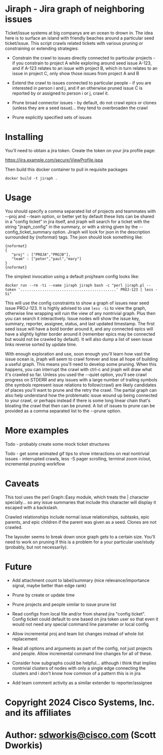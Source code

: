# Jiraph - Jira graph of neighboring issues

Ticket/issue systems at big companys are an ocean to drown in.  The
idea here is to surface an island with friendly beaches around a
particular seed ticket/issue.  This script crawls related tickets with
various pruning or constraining or extending strategies:

* Constrain the crawl to issues directly connected to particular
  projects - if you constrain to project A while exploring around seed
  issue A-123, and if A-123 relates to an issue with project B, which
  in turn relates to an issue in project C, only show those issues
  from project A and B

* Extend the crawl to issues connected to particular people - if you
  are interested in person i and j, and if an otherwise pruned issue C
  is reported by or assigned to person i or j, crawl it.

* Prune broad connector issues - by default, do not crawl epics or
  clones (unless they are a seed issue)... they tend to overbroaden
  the crawl

* Prune explicitly specified sets of issues

# Installing

You'll need to obtain a jira token.  Create the token on your jira profile page:

https://jira.example.com/secure/ViewProfile.jspa

Then build this docker container to pull in requisite packages

`docker build -t jiraph .`

# Usage

You should specify a comma separated list of projects and teammates
with --proj and --team option, or better yet by default these lists
can be shared in a "config ticket" in jira itself, and jiraph will
search for a ticket with the string "jiraph_config" in the summary, or
with a string given by the --config_ticket_summary option.  Jiraph
will look for json in the description surrounded by {noformat} tags.
The json should look something like:

```
{noformat}
{
   "proj" : ["PROJA","PROJB"],
   "team" : ["peter","paul","mary"]
}
{noformat}
```

The simplest invocation using a default proj/team config looks like:

`docker run --rm -ti --name jiraph jiraph bash -c "perl jiraph.pl --token '............................................' PROJ-123 | less -Si"`

This will use the config constraints to show a graph of issues near
seed issue PROJ-123.  It is highly advised to use `less -Si` to view
the graph, otherwise line wrapping will ruin the view of any
nontrivial graph.  Plus then you can search it interactively.  Issue
nodes will show the issue key, summary, reporter, assignee, status,
and last updated timestamp.  The first seed issue will have a bold
border around it, and any connected epics will have a slightly lighter
border around it (remember epics may be connected but would not be
crawled by default).  It will also dump a list of seen issue links
reverse sorted by update time.

With enough exploration and use, soon enough you'll learn how vast the
issue ocean is, jiraph will seem to crawl forever and lose all hope of
building a useful graph.  This means you'll need to develop some
pruning.  When this happens, you can interrupt the crawl with ctrl-c
and jiraph will draw what it's crawled so far.  Unless you used the
--quiet option, you'll see crawl progress on STDERR and any issues
with a large number of trailing symbols (the symbols represent issue
relations to follow/crawl) are likely candidates of places you'll want
to prune and the retry the crawl.  The partial graph can also help
understand how the problematic issue wound up being connected to your
crawl, or perhaps instead if there is some long linear chain that's
bloating the crawl that then can be pruned.  A list of issues to prune
can be provided as a comma separated list to the --prune option.

# More examples

Todo - probably create some mock ticket structures

Todo - get some animated gif tips to show interactions on real
nontrivial issues - interrupted crawls, less -S pager scrolling,
terminal zoom in/out, incremental pruning workflow

# Caveats

This tool uses the perl Graph::Easy module, which treats the |
character specially... so any issue summaries that include this
character will display it escaped with a backslash.

Crawled relationships include normal issue relationships, subtasks,
epic parents, and epic children if the parent was given as a seed.
Clones are not crawled.

The layouter seems to break down once graph gets to a certain size.
You'll need to work on pruning if this is a problem for a your
particular use/study (probably, but not necessarily).

# Future

* Add attachment count to label/summary (nice relevance/importance
  signal, maybe better than edge rank)

* Prune by create or update time

* Prune projects and people similar to issue prune list

* Read configs from local file and/or from shared jira "config
  ticket".  Config ticket could default to one based on jira token
  user so that even it would not need any special command line
  parameter or local config

* Allow incremental proj and team list changes instead of whole list
  replacement

* Read all options and arguments as part of the config, not just
  projects and people.  Allow incremental command line changes for all
  of these.

* Consider how subgraphs could be helpful... although i think that
  implies nontrivial clusters of nodes with only a single edge
  connecting the clusters and i don't know how common of a pattern
  this is in jira

* Add team comment activity as a similar extender to reporter/assignee



# Copyright 2024 Cisco Systems, Inc. and its affiliates
# Author: sdworkis@cisco.com (Scott Dworkis)
